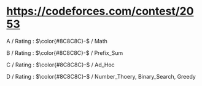# https://codeforces.com/contest/2053 

A / Rating : $\color{#8C8C8C}-$ / Math

B / Rating : $\color{#8C8C8C}-$ / Prefix_Sum

C / Rating : $\color{#8C8C8C}-$ / Ad_Hoc

D / Rating : $\color{#8C8C8C}-$ / Number_Thoery, Binary_Search, Greedy
